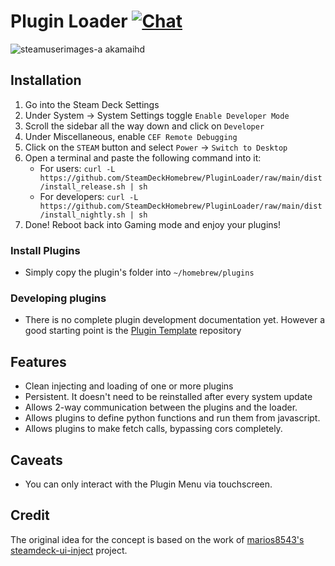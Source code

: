 # Plugin Loader [![Chat](https://img.shields.io/badge/chat-on%20discord-7289da.svg)](https://discord.gg/ZU74G2NJzk)

![steamuserimages-a akamaihd](https://user-images.githubusercontent.com/10835354/161068262-ca723dc5-6795-417a-80f6-d8c1f9d03e93.jpg)

## Installation
1. Go into the Steam Deck Settings
2. Under System -> System Settings toggle `Enable Developer Mode`
3. Scroll the sidebar all the way down and click on `Developer`
4. Under Miscellaneous, enable `CEF Remote Debugging`
5. Click on the `STEAM` button and select `Power` -> `Switch to Desktop`
6. Open a terminal and paste the following command into it: 
    - For users: `curl -L https://github.com/SteamDeckHomebrew/PluginLoader/raw/main/dist/install_release.sh | sh`
    - For developers: `curl -L https://github.com/SteamDeckHomebrew/PluginLoader/raw/main/dist/install_nightly.sh | sh`
8. Done! Reboot back into Gaming mode and enjoy your plugins!

### Install Plugins
- Simply copy the plugin's folder into `~/homebrew/plugins`

### Developing plugins
- There is no complete plugin development documentation yet. However a good starting point is the [Plugin Template](https://github.com/SteamDeckHomebrew/Plugin-Template) repository

## Features
- Clean injecting and loading of one or more plugins
- Persistent. It doesn't need to be reinstalled after every system update 
- Allows 2-way communication between the plugins and the loader.
- Allows plugins to define python functions and run them from javascript.
- Allows plugins to make fetch calls, bypassing cors completely.

## Caveats

- You can only interact with the Plugin Menu via touchscreen.

## Credit

The original idea for the concept is based on the work of [marios8543's steamdeck-ui-inject](https://github.com/marios8543/steamdeck-ui-inject) project.
